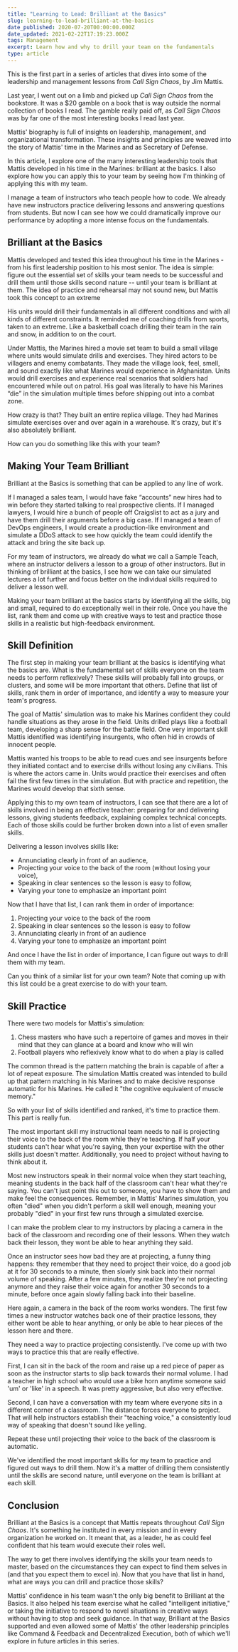 ```yaml
---
title: "Learning to Lead: Brilliant at the Basics"
slug: learning-to-lead-brilliant-at-the-basics
date_published: 2020-07-20T00:00:00.000Z
date_updated: 2021-02-22T17:19:23.000Z
tags: Management
excerpt: Learn how and why to drill your team on the fundamentals
type: article
---
```


This is the first part in a series of articles that dives into some of the leadership and management lessons from *Call Sign Chaos*, by Jim Mattis.

Last year, I went out on a limb and picked up *Call Sign Chaos* from the bookstore. It was a $20 gamble on a book that is way outside the normal collection of books I read. The gamble really paid off, as *Call Sign Chaos* was by far one of the most interesting books I read last year.

Mattis' biography is full of insights on leadership, management, and organizational transformation. These insights and principles are weaved into the story of Mattis' time in the Marines and as Secretary of Defense.

In this article, I explore one of the many interesting leadership tools that Mattis developed in his time in the Marines: brilliant at the basics. I also explore how you can apply this to your team by seeing how I'm thinking of applying this with my team.

I manage a team of instructors who teach people how to code. We already have new instructors practice delivering lessons and answering questions from students. But now I can see how we could dramatically improve our performance by adopting a more intense focus on the fundamentals.

## Brilliant at the Basics

Mattis developed and tested this idea throughout his time in the Marines - from his first leadership position to his most senior. The idea is simple: figure out the essential set of skills your team needs to be successful and drill them until those skills second nature -- until your team is brilliant at them. The idea of practice and rehearsal may not sound new, but Mattis took this concept to an extreme

His units would drill their fundamentals in all different conditions and with all kinds of different constraints. It reminded me of coaching drills from sports, taken to an extreme. Like a basketball coach drilling their team in the rain and snow, in addition to on the court.

Under Mattis, the Marines hired a movie set team to build a small village where units would simulate drills and exercises. They hired actors to be villagers and enemy combatants. They made the village look, feel, smell, and sound exactly like what Marines would experience in Afghanistan. Units would drill exercises and experience real scenarios that soldiers had encountered while out on patrol. His goal was literally to have his Marines “die” in the simulation multiple times before shipping out into a combat zone.

How crazy is that? They built an entire replica village. They had Marines simulate exercises over and over again in a warehouse. It's crazy, but it's also absolutely brilliant.

How can you do something like this with your team?

## Making Your Team Brilliant

Brilliant at the Basics is something that can be applied to any line of work.

If I managed a sales team, I would have fake “accounts” new hires had to win before they started talking to real prospective clients. If I managed lawyers, I would hire a bunch of people off Craigslist to act as a jury and have them drill their arguments before a big case. If I managed a team of DevOps engineers, I would create a production-like environment and simulate a DDoS attack to see how quickly the team could identify the attack and bring the site back up.

For my team of instructors, we already do what we call a Sample Teach, where an instructor delivers a lesson to a group of other instructors. But in thinking of brilliant at the basics, I see how we can take our simulated lectures a lot further and focus better on the individual skills required to deliver a lesson well.

Making your team brilliant at the basics starts by identifying all the skills, big and small, required to do exceptionally well in their role. Once you have the list, rank them and come up with creative ways to test and practice those skills in a realistic but high-feedback environment.

## Skill Definition

The first step in making your team brilliant at the basics is identifying what the basics are. What is the fundamental set of skills everyone on the team needs to perform reflexively? These skills will probably fall into groups, or clusters, and some will be more important that others. Define that list of skills, rank them in order of importance, and identify a way to measure your team's progress.

The goal of Mattis' simulation was to make his Marines confident they could handle situations as they arose in the field. Units drilled plays like a football team, developing a sharp sense for the battle field. One very important skill Mattis identified was identifying insurgents, who often hid in crowds of innocent people.

Mattis wanted his troops to be able to read cues and see insurgents before they initiated contact and to exercise drills without losing any civilians. This is where the actors came in. Units would practice their exercises and often fail the first few times in the simulation. But with practice and repetition, the Marines would develop that sixth sense.

Applying this to my own team of instructors, I can see that there are a lot of skills involved in being an effective teacher: preparing for and delivering lessons, giving students feedback, explaining complex technical concepts. Each of those skills could be further broken down into a list of even smaller skills.

Delivering a lesson involves skills like:

- Annunciating clearly in front of an audience,
- Projecting your voice to the back of the room (without losing your voice),
- Speaking in clear sentences so the lesson is easy to follow,
- Varying your tone to emphasize an important point

Now that I have that list, I can rank them in order of importance:

1. Projecting your voice to the back of the room
2. Speaking in clear sentences so the lesson is easy to follow
3. Annunciating clearly in front of an audience
4. Varying your tone to emphasize an important point

And once I have the list in order of importance, I can figure out ways to drill them with my team.

Can you think of a similar list for your own team? Note that coming up with this list could be a great exercise to do with your team.

## Skill Practice

There were two models for Mattis's simulation:

1. Chess masters who have such a repertoire of games and moves in their mind that they can glance at a board and know who will win
2. Football players who reflexively know what to do when a play is called

The common thread is the pattern matching the brain is capable of after a lot of repeat exposure. The simulation Mattis created was intended to build up that pattern matching in his Marines and to make decisive response automatic for his Marines. He called it "the cognitive equivalent of muscle memory."

So with your list of skills identified and ranked, it's time to practice them. This part is really fun.

The most important skill my instructional team needs to nail is projecting their voice to the back of the room while they're teaching. If half your students can't hear what you're saying, then your expertise with the other skills just doesn't matter. Additionally, you need to project without having to think about it.

Most new instructors speak in their normal voice when they start teaching, meaning students in the back half of the classroom can't hear what they're saying. You can't just point this out to someone, you have to show them and make feel the consequences. Remember, in Mattis' Marines simulation, you often "died" when you didn't perform a skill well enough, meaning your probably "died" in your first few runs through a simulated exercise.

I can make the problem clear to my instructors by placing a camera in the back of the classroom and recording one of their lessons. When they watch back their lesson, they wont be able to hear anything they said.

Once an instructor sees how bad they are at projecting, a funny thing happens: they remember that they need to project their voice, do a good job at it for 30 seconds to a minute, then slowly sink back into their normal volume of speaking. After a few minutes, they realize they're not projecting anymore and they raise their voice again for another 30 seconds to a minute, before once again slowly falling back into their baseline.

Here again, a camera in the back of the room works wonders. The first few times a new instructor watches back one of their practice lessons, they either wont be able to hear anything, or only be able to hear pieces of the lesson here and there.

They need a way to practice projecting consistently. I've come up with two ways to practice this that are really effective.

First, I can sit in the back of the room and raise up a red piece of paper as soon as the instructor starts to slip back towards their normal volume. I had a teacher in high school who would use a bike horn anytime someone said 'um' or 'like' in a speech. It was pretty aggressive, but also very effective.

Second, I can have a conversation with my team where everyone sits in a different corner of a classroom. The distance forces everyone to project. That will help instructors establish their "teaching voice," a consistently loud way of speaking that doesn't sound like yelling.

Repeat these until projecting their voice to the back of the classroom is automatic.

We've identified the most important skills for my team to practice and figured out ways to drill them. Now it's a matter of drilling them consistently until the skills are second nature, until everyone on the team is brilliant at each skill.

## Conclusion

Brilliant at the Basics is a concept that Mattis repeats throughout *Call Sign Chaos*. It's something he instituted in every mission and in every organization he worked on. It meant that, as a leader, he as could feel confident that his team would execute their roles well.

The way to get there involves identifying the skills your team needs to master, based on the circumstances they can expect to find them selves in (and that you expect them to excel in). Now that you have that list in hand, what are ways you can drill and practice those skills?

Mattis' confidence in his team wasn't the only big benefit to Brilliant at the Basics. It also helped his team exercise what he called "intelligent initiative," or taking the initiative to respond to novel situations in creative ways without having to stop and seek guidance. In that way, Brilliant at the Basics supported and even allowed some of Mattis' the other leadership principles like Command & Feedback and Decentralized Execution, both of which we'll explore in future articles in this series.
